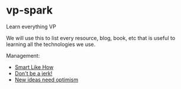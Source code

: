# vp-spark
Learn everything VP

We will use this to list every resource, blog, book, etc that is useful to learning all the technologies we use. 

Management: 
<ul>
<li><a href="http://www.smartlikehow.com/">Smart Like How</a></li>
<li><a href="http://www.smartlikehow.com/blog-native/2015/12/15/pr12xc5bsjyjbp2fhkj0rre01gewl4">Don't be a jerk!</a></li>
<li><a href="http://www.smartlikehow.com/blog-native/2016/4/25/75x5wchrdx60df7jps3py5a7ntahn9">New ideas need optimism</a></li>

